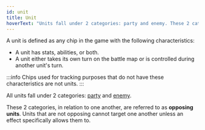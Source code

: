 ```yaml
---
id: unit
title: Unit
hoverText: "Units fall under 2 categories: party and enemy. These 2 categories, in relation to one another, are referred to as opposing units."
---
```


A unit is defined as any chip in the game with the following characteristics:

- A unit has stats, abilities, or both.
- A unit either takes its own turn on the battle map or is controlled during another unit's turn.

:::info
Chips used for tracking purposes that do not have these characteristics are not units.
:::

All units fall under 2 categories: [party](/docs/glossary/party) and [enemy](/docs/glossary/enemy).

These 2 categories, in relation to one another, are referred to as **opposing units**. Units that are not opposing cannot target one another unless an effect specifically allows them to.
